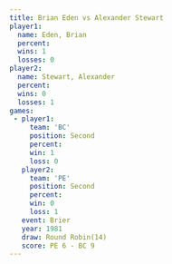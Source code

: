 ```yaml
---
title: Brian Eden vs Alexander Stewart
player1:                  
  name: Eden, Brian       
  percent:                
  wins: 1                 
  losses: 0               
player2:                  
  name: Stewart, Alexander
  percent:                
  wins: 0                 
  losses: 1               
games:
 - player1:          
     team: 'BC'      
     position: Second
     percent:        
     win: 1          
     loss: 0         
   player2:          
     team: 'PE'      
     position: Second
     percent:        
     win: 0          
     loss: 1         
   event: Brier         
   year: 1981           
   draw: Round Robin(14)
   score: PE 6 - BC 9   
---
```

